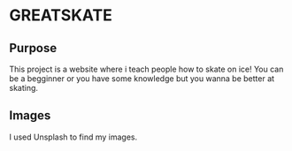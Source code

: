 # GREATSKATE

## Purpose

This project is a website where i teach people how to skate on ice!
You can be a begginner or you have some knowledge but you wanna be better at skating.

## Images

I used Unsplash to find my images.
